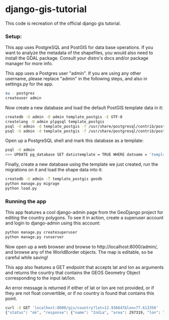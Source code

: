 # django-gis-tutorial
This code is recreation of the official django gis tutorial.

### Setup:
This app uses PostgreSQL and PostGIS for data base operations. If you want to analyze the metadata of the shapefiles, you would also need to install the GDAL package. Consult your distro's docs and/or package manager for more info.

This app uses a Postgres user "admin". If you are using any other username, please replace "admin" in the following steps, and also in settings.py for the app. 
```bash
su - postgres
createuser admin
```

Now create a new database and load the default PostGIS template data in it:
```bash
createdb -U admin -O admin template_postgis -E UTF-8
createlang -U admin plpgsql template_postgis
psql -U admin -d template_postgis -f /usr/share/postgresql/contrib/postgis-2.1/postgis.sql
psql -U admin -d template_postgis -f /usr/share/postgresql/contrib/postgis-2.1/spatial_ref_sys.sql
```

Open up a PostgreSQL shell and mark this database as a template:
```bash
psql -U admin
>>> UPDATE pg_database SET datistemplate = TRUE WHERE datname = 'template_postgis';
```

Finally, create a new database using the template we just created, run the migrations on it and load the shape data into it:
```bash
createdb -U admin -T template_postgis geodb
python manage.py migrage
python load.py
```

### Running the app
This app features a cool django-admin page from the GeoDjango project for editing the country polygons. To see it in action, create a superuser account and login to django-admin using this account:
```python
python manage.py createsuperuser
python manage.py runserver
```
Now open up a web browser and browse to http://localhost:8000/admin/, and browse any of the WorldBorder objects. The map is editable, so be careful while saving!

This app also features a GET endpoint that accepts lat and lon as arguments and returns the country that contains the GEOS Geometry Object corresponding to the input lat/lon.

An error message is returned if either of lat or lon are not provided, or if they are not float convertible, or if no country is found that contains this point.

```bash
curl -X GET 'localhost:8000/gis/country?lat=12.936647&lon=77.613350'
{"status": "ok", "response": {"name": "India", "area": 297319, "lon": 78.5, "iso3": "IND", "iso2": "IN", "lat": 21.0, "id": 83}}
```
